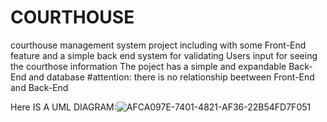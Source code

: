 # COURTHOUSE

courthouse management system project including with some Front-End feature and a simple back end system for validating Users input for seeing the courthose information
The poject has a simple and expandable Back-End and database
#attention: there is no relationship beetween Front-End and Back-End

Here IS A UML DIAGRAM:![AFCA097E-7401-4821-AF36-22B54FD7F051](https://github.com/user-attachments/assets/42e9f199-659a-4c36-aba8-b186b5e917af)
